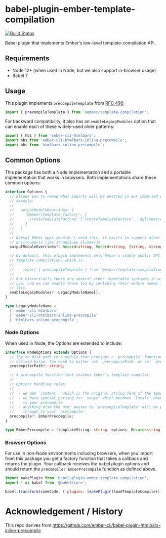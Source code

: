 # babel-plugin-ember-template-compilation

<a href="https://github.com/emberjs/babel-plugin-ember-template-compilation"><img alt="Build Status" src="https://github.com/emberjs/babel-plugin-ember-template-compilation/workflows/CI/badge.svg"></a>

Babel plugin that implements Ember's low-level template-compilation API.

## Requirements

- Node 12+ (when used in Node, but we also support in-browser usage)
- Babel 7

## Usage

This plugin implements `precompileTemplate` from [RFC 496](https://github.com/emberjs/rfcs/blob/master/text/0496-handlebars-strict-mode.md#low-level-apis):

```js
import { precompileTemplate } from '@ember/template-compilation';
```

For backward compatibility, it also has an `enableLegacyModules` option that can enable each of these widely-used older patterns:

```js
import { hbs } from 'ember-cli-htmlbars';
import hbs from 'ember-cli-htmlbars-inline-precompile';
import hbs from 'htmlbars-inline-precompile';
```

## Common Options

This package has both a Node implementation and a portable implementation that works in browsers. Both implementations share these common options:

```ts
interface Options {
  // Allows you to remap what imports will be emitted in our compiled output. By
  // example:
  //
  //   outputModuleOverrides: {
  //     '@ember/template-factory': {
  //       createTemplateFactory: ['createTemplateFactory', '@glimmer/core'],
  //     }
  //   }
  //
  // Normal Ember apps shouldn't need this, it exists to support other
  // environments like standalone GlimmerJS
  outputModuleOverrides?: Record<string, Record<string, [string, string]>>;

  // By default, this plugin implements only Ember's stable public API for
  // template compilation, which is:
  //
  //    import { precompileTemplate } from '@ember/template-compilation';
  //
  // But historically there are several other importable syntaxes in widespread
  // use, and we can enable those too by including their module names in this
  // list.
  enableLegacyModules?: LegacyModuleName[];
}

type LegacyModuleName =
  | 'ember-cli-htmlbars'
  | 'ember-cli-htmlbars-inline-precompile'
  | 'htmlbars-inline-precompile';
```

### Node Options

When used in Node, the Options are extended to include:

```ts
interface NodeOptions extends Options {
  // The on-disk path to a module that provides a `precompile` function as
  // defined below. You need to either set `precompilePath` or set `precompile`.
  precompilerPath?: string;

  // A precompile function that invokes Ember's template compiler.
  //
  // Options handling rules:
  //
  //  - we add `content`, which is the original string form of the template
  //  - we have special parsing for `scope` which becomes `locals` when passed
  //    to your precompile
  //  - anything else the user passes to `precompileTemplate` will be passed
  //    through to your `precompile`.
  precompile?: EmberPrecompile;
}

type EmberPrecompile = (templateString: string, options: Record<string, unknown>) => string;
```

### Browser Options

For use in non-Node environments including browsers, when you import from this package you get a factory function that takes a callback and returns the plugin. Your callback receives the babel plugin options and should return the `precompile: EmberPrecompile` function as defined above.

```js
import makePlugin from 'babel-plugin-ember-template-compilation';
import * as babel from '@babel/core';

babel.transform(someCode, { plugins: [makePlugin(loadTemplateCompiler)] });
```

# Acknowledgement / History

This repo derives from https://github.com/ember-cli/babel-plugin-htmlbars-inline-precompile
